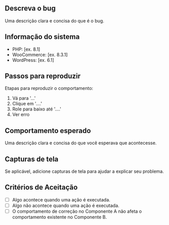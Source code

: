 ## Descreva o bug
Uma descrição clara e concisa do que é o bug.

## Informação do sistema
- PHP: [ex. 8.1]
- WooCommerce: [ex. 8.3.1]
- WordPress: [ex. 6.1]

## Passos para reproduzir
Etapas para reproduzir o comportamento:
1. Vá para '...'
2. Clique em '....'
3. Role para baixo até '....'
4. Ver erro

## Comportamento esperado
Uma descrição clara e concisa do que você esperava que acontecesse.

## Capturas de tela
Se aplicável, adicione capturas de tela para ajudar a explicar seu problema.

## Critérios de Aceitação

<!-- Defina as condições que devem ser verdadeiras para encerrar o problema. -->

- [ ] Algo acontece quando uma ação é executada.
- [ ] Algo não acontece quando uma ação é executada.
- [ ] O comportamento de correção no Componente A não afeta o comportamento existente no Componente B.
